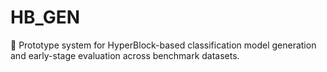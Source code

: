 # HB_GEN
🚧 Prototype system for HyperBlock-based classification model generation and early-stage evaluation across benchmark datasets.

